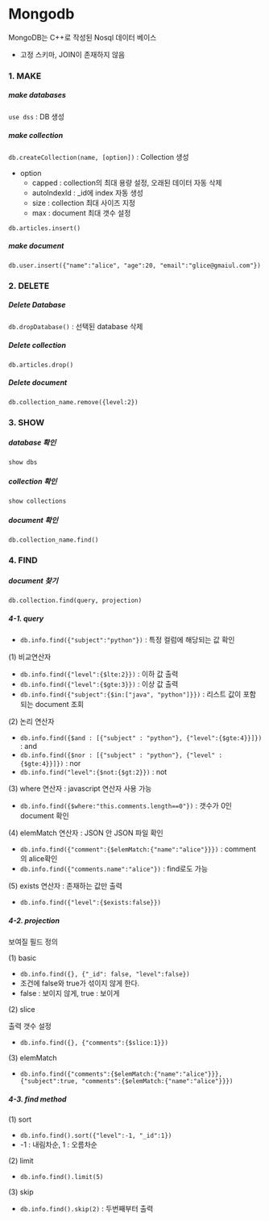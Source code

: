 # Mongodb

MongoDB는 C++로 작성된  Nosql 데이터 베이스

- 고정 스키마, JOIN이 존재하지 않음



### 1. MAKE

##### make databases

`use dss` : DB 생성

##### make collection

`db.createCollection(name, [option])` : Collection 생성

- option
  - capped : collection의 최대 용량 설정, 오래된 데이터 자동 삭제
  - autoIndexId : _id에 index  자동 생성
  - size : collection 최대 사이즈 지정
  - max : document 최대 갯수 설정

`db.articles.insert()`

##### make document

`db.user.insert({"name":"alice", "age":20, "email":"glice@gmaiul.com"})`



### 2. DELETE

##### Delete Database

`db.dropDatabase()` : 선택된 database 삭제

##### Delete collection

`db.articles.drop()`

##### Delete document

`db.collection_name.remove({level:2})` 



### 3. SHOW

##### database 확인

`show dbs`

##### collection 확인

`show collections`

##### document 확인

`db.collection_name.find()`



### 4. FIND

##### document 찾기

`db.collection.find(query, projection)`

##### 4-1. query

- `db.info.find({"subject":"python"})`  : 특정 컬럼에 해당되는 값 확인

(1) 비교연산자

- `db.info.find({"level":{$lte:2}})` : 이하 값 출력
- `db.info.find({"level":{$gte:3}})` : 이상 값 출력
- `db.info.find({"subject":{$in:["java", "python"]}})` : 리스트 값이 포함되는 document 조회

(2) 논리 연산자

- `db.info.find({$and : [{"subject" : "python"}, {"level":{$gte:4}}]})` : and
- `db.info.find({$nor : [{"subject" : "python"}, {"level" : {$gte:4}}]})` : nor
- `db.info.find("level":{$not:{$gt:2}})` : not

(3) where 연산자 : javascript 연산자 사용 가능

- `db.info.find({$where:"this.comments.length==0"})` : 갯수가 0인 document 확인 

(4) elemMatch 연산자 : JSON 안 JSON 파일 확인

- `db.info.find({"comment":{$elemMatch:{"name":"alice"}}})` : comment의 alice확인
- `db.info.find({"comments.name":"alice"})` : find로도 가능

(5) exists 연산자 : 존재하는 값만 출력

- `db.info.find({"level":{$exists:false}})`



##### 4-2. projection

보여질 필드 정의

(1) basic

- `db.info.find({}, {"_id": false, "level":false})`
- 조건에 false와 true가 섞이지 않게 한다.
- false : 보이지 않게, true : 보이게

(2) slice

출력 갯수 설정

- `db.info.find({}, {"comments":{$slice:1}})`

(3) elemMatch

- `db.info.find({"comments":{$elemMatch:{"name":"alice"}}}, {"subject":true, "comments":{$elemMatch:{"name":"alice"}}})`



##### 4-3. find method

(1) sort

- `db.info.find().sort({"level":-1, "_id":1})` 
- -1 : 내림차순, 1 : 오름차순

(2) limit

- `db.info.find().limit(5)` 

(3) skip

- `db.info.find().skip(2)` : 두번째부터 출력